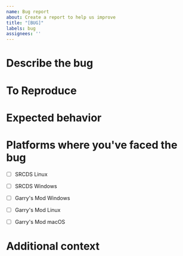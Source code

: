 ```yaml
---
name: Bug report
about: Create a report to help us improve
title: "[BUG]"
labels: bug
assignees: ''
---
```


# Describe the bug
<!-- A clear and concise description of what the bug is. -->

# To Reproduce
<!-- Steps to reproduce the behavior: -->

# Expected behavior
<!-- A clear and concise description of what you expected to happen. -->

# Platforms where you've faced the bug
- [ ] SRCDS Linux

- [ ] SRCDS Windows

- [ ] Garry's Mod Windows

- [ ] Garry's Mod Linux

- [ ] Garry's Mod macOS

# Additional context
<!-- Add any other context about the problem here. -->
